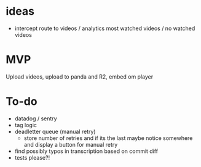 # ideas

- intercept route to videos / analytics most watched videos / no watched videos

# MVP

Upload videos, upload to panda and R2, embed om player

# To-do

- datadog / sentry
- tag logic
- deadletter queue (manual retry)
  - store number of retries and if its the last maybe notice somewhere and display a button for manual retry
- find possibly typos in transcription based on commit diff
- tests please?!
